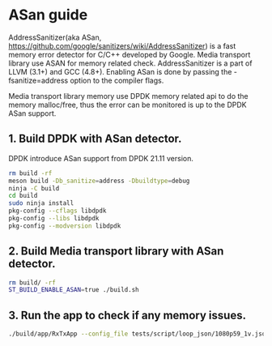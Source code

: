 # ASan guide

AddressSanitizer(aka ASan, https://github.com/google/sanitizers/wiki/AddressSanitizer) is a fast memory error detector for C/C++ developed by Google. Media transport library use ASAN for memory related check. AddressSanitizer is a part of LLVM (3.1+) and GCC (4.8+). Enabling ASan is done by passing the -fsanitize=address option to the compiler flags.


Media transport library memory use DPDK memory related api to do the memory malloc/free, thus the error can be monitored is up to the DPDK ASan support.

## 1. Build DPDK with ASan detector.
DPDK introduce ASan support from DPDK 21.11 version.
```bash
rm build -rf
meson build -Db_sanitize=address -Dbuildtype=debug
ninja -C build
cd build
sudo ninja install
pkg-config --cflags libdpdk
pkg-config --libs libdpdk
pkg-config --modversion libdpdk
```

## 2. Build Media transport library with ASan detector.
```bash
rm build/ -rf
ST_BUILD_ENABLE_ASAN=true ./build.sh
```

## 3. Run the app to check if any memory issues.
```bash
./build/app/RxTxApp --config_file tests/script/loop_json/1080p59_1v.json
```